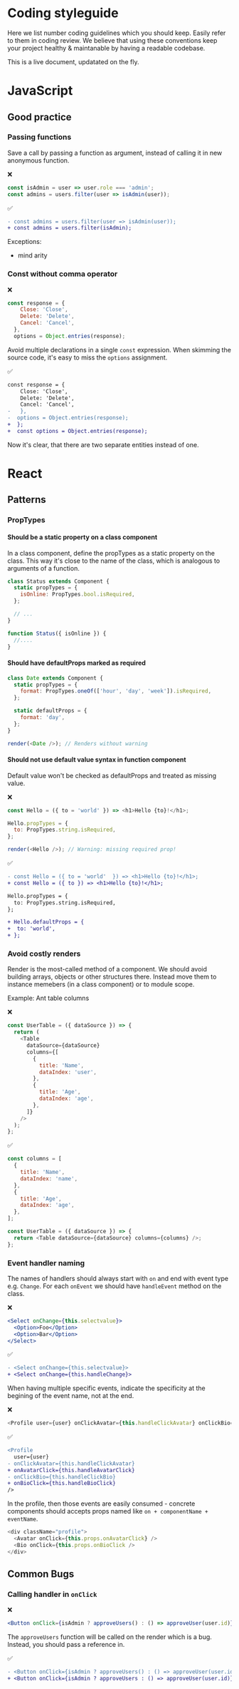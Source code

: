# Coding styleguide

Here we list number coding guidelines which you should keep.
Easily refer to them in coding review.
We believe that using these conventions keep your project healthy & maintanable by having a readable codebase.

This is a live document, updatated on the fly.

# JavaScript

## Good practice

### Passing functions

Save a call by passing a function as argument, instead of calling it in new anonymous function.

❌

```js
const isAdmin = user => user.role === 'admin';
const admins = users.filter(user => isAdmin(user));
```

✅

```diff
- const admins = users.filter(user => isAdmin(user));
+ const admins = users.filter(isAdmin);
```

Exceptions:

- mind arity

### Const without comma operator

❌

```js
const response = {
    Close: 'Close',
    Delete: 'Delete',
    Cancel: 'Cancel',
  },
  options = Object.entries(response);
```

Avoid multiple declarations in a single `const` expression. When skimming the source code, it's easy to miss the `options` assignment.

✅

```diff
const response = {
    Close: 'Close',
    Delete: 'Delete',
    Cancel: 'Cancel',
-   },
-  options = Object.entries(response);
+  };
+  const options = Object.entries(response);
```

Now it's clear, that there are two separate entities instead of one.

# React

## Patterns

### PropTypes

#### Should be a static property on a class component

In a class component, define the propTypes as a static property on the class.
This way it's close to the name of the class, which is analogous to arguments of a function.

```js
class Status extends Component {
  static propTypes = {
    isOnline: PropTypes.bool.isRequired,
  };

  // ...
}

function Status({ isOnline }) {
  //....
}
```

#### Should have defaultProps marked as required

```js
class Date extends Component {
  static propTypes = {
    format: PropTypes.oneOf(['hour', 'day', 'week']).isRequired,
  };

  static defaultProps = {
    format: 'day',
  };
}

render(<Date />); // Renders without warning
```

#### Should not use default value syntax in function component

Default value won't be checked as defaultProps and treated as missing value.

❌

```js
const Hello = ({ to = 'world' }) => <h1>Hello {to}!</h1>;

Hello.propTypes = {
  to: PropTypes.string.isRequired,
};

render(<Hello />); // Warning: missing required prop!
```

✅

```diff
- const Hello = ({ to = 'world'  }) => <h1>Hello {to}!</h1>;
+ const Hello = ({ to }) => <h1>Hello {to}!</h1>;

Hello.propTypes = {
  to: PropTypes.string.isRequired,
};

+ Hello.defaultProps = {
+  to: 'world',
+ };
```

### Avoid costly renders

Render is the most-called method of a component. We should avoid building arrays, objects or other structures there.
Instead move them to instance memebers (in a class component) or to module scope.

Example: Ant table columns

❌

```js
const UserTable = ({ dataSource }) => {
  return (
    <Table
      dataSource={dataSource}
      columns={[
        {
          title: 'Name',
          dataIndex: 'user',
        },
        {
          title: 'Age',
          dataIndex: 'age',
        },
      ]}
    />
  );
};
```

✅

```js
const columns = [
  {
    title: 'Name',
    dataIndex: 'name',
  },
  {
    title: 'Age',
    dataIndex: 'age',
  },
];

const UserTable = ({ dataSource }) => {
  return <Table dataSource={dataSource} columns={columns} />;
};
```

### Event handler naming

The names of handlers should always start with `on` and end with event type e.g. `Change`.
For each `onEvent` we should have `handleEvent` method on the class.

❌

```jsx
<Select onChange={this.selectvalue}>
  <Option>Foo</Option>
  <Option>Bar</Option>
</Select>
```

✅

```diff
- <Select onChange={this.selectvalue}>
+ <Select onChange={this.handleChange}>
```

When having multiple specific events, indicate the specificity at the begining of the event name, not at the end.

❌

```js
<Profile user={user} onClickAvatar={this.handleClickAvatar} onClickBio={this.handleClickBio} />
```

✅

```diff
<Profile
  user={user}
- onClickAvatar={this.handleClickAvatar}
+ onAvatarClick={this.handleAvatarClick}
- onClickBio={this.handleClickBio}
+ onBioClick={this.handleBioClick}
/>
```

In the profile, then those events are easily consumed - concrete components should accepts props named like
`on + componentName + eventName`.

```js
<div className="profile">
  <Avatar onClick={this.props.onAvatarClick} />
  <Bio onClick={this.props.onBioClick />
</div>
```

## Common Bugs

### Calling handler in `onClick`

❌

```jsx
<Button onClick={isAdmin ? approveUsers() : () => approveUser(user.id)} />
```

The `approveUsers` function will be called on the render which is a bug. Instead, you should pass a reference in.

✅

```diff
- <Button onClick={isAdmin ? approveUsers() : () => approveUser(user.id)} />
+ <Button onClick={isAdmin ? approveUsers : () => approveUser(user.id)} />
```

